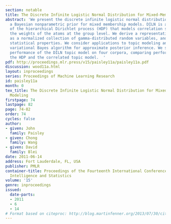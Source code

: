 ```yaml
---
section: notable
title: The Discrete Infinite Logistic Normal Distribution for Mixed-Membership Modeling
abstract: 'We present the discrete infinite logistic normal distribution (DILN, “Dylan”),
  a Bayesian nonparametric prior for mixed membership models. DILN is a generalization
  of the hierarchical Dirichlet process (HDP) that models correlation structure between
  the weights of the atoms at the group level. We derive a representation of DILN
  as a normalized collection of gamma-distributed random variables, and study its
  statistical properties. We consider applications to topic modeling and derive a
  variational Bayes algorithm for approximate posterior inference. We study the empirical
  performance of the DILN topic model on four corpora, comparing performance with
  the HDP and the correlated topic model.  '
pdf: http://proceedings.mlr.press/v15/paisley11a/paisley11a.pdf
discussion: wood11a.html
layout: inproceedings
series: Proceedings of Machine Learning Research
id: paisley11a
month: 0
tex_title: The Discrete Infinite Logistic Normal Distribution for Mixed-Membership
  Modeling
firstpage: 74
lastpage: 82
page: 74-82
order: 74
cycles: false
author:
- given: John
  family: Paisley
- given: Chong
  family: Wang
- given: David
  family: Blei
date: 2011-06-14
address: Fort Lauderdale, FL, USA
publisher: PMLR
container-title: Proceedings of the Fourteenth International Conference on Artificial
  Intelligence and Statistics
volume: '15'
genre: inproceedings
issued:
  date-parts:
  - 2011
  - 6
  - 14
# Format based on citeproc: http://blog.martinfenner.org/2013/07/30/citeproc-yaml-for-bibliographies/
---
```

